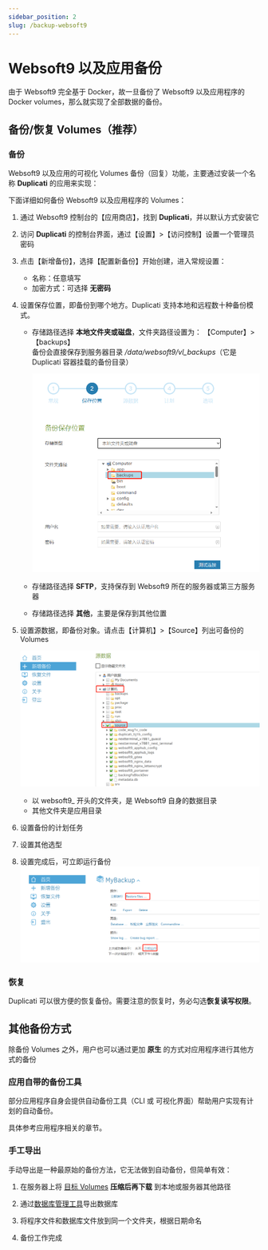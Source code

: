 ```yaml
---
sidebar_position: 2
slug: /backup-websoft9
---
```


# Websoft9 以及应用备份

由于 Websoft9 完全基于 Docker，故一旦备份了 Websoft9 以及应用程序的 Docker volumes，那么就实现了全部数据的备份。  

## 备份/恢复 Volumes（推荐）

### 备份

Websoft9 以及应用的可视化 Volumes 备份（回复）功能，主要通过安装一个名称 **Duplicati** 的应用来实现： 

下面详细如何备份 Websoft9 以及应用程序的 Volumes：

1. 通过 Websoft9 控制台的【应用商店】，找到 **Duplicati**，并以默认方式安装它

2. 访问 **Duplicati** 的控制台界面，通过【设置】>【访问控制】设置一个管理员密码

3. 点击【新增备份】，选择【配置新备份】开始创建，进入常规设置：

   - 名称：任意填写
   - 加密方式：可选择 **无密码**

4. 设置保存位置，即备份到哪个地方。Duplicati 支持本地和远程数十种备份模式。

   - 存储路径选择 **本地文件夹或磁盘**，文件夹路径设置为： 【Computer】>【backups】  
     备份会直接保存到服务器目录 */data/websoft9/vl_backups*（它是 Duplicati 容器挂载的备份目录）  

     ![](./assets/websoft9-duplicati-setlocalsource.png)


   - 存储路径选择 **SFTP**，支持保存到 Websoft9 所在的服务器或第三方服务器

   - 存储路径选择 **其他**，主要是保存到其他位置


5. 设置源数据，即备份对象。请点击【计算机】>【Source】列出可备份的 Volumes

   ![](./assets/websoft9-duplicati-setsource.png)
   
   - 以 websoft9_ 开头的文件夹，是 Websoft9 自身的数据目录
   - 其他文件夹是应用目录


6. 设置备份的计划任务

7. 设置其他选型

8. 设置完成后，可立即运行备份
   ![](./assets/websoft9-duplicati-editbkfile.png)

### 恢复

Duplicati 可以很方便的恢复备份。需要注意的恢复时，务必勾选**恢复读写权限**。

## 其他备份方式

除备份 Volumes 之外，用户也可以通过更加 **原生** 的方式对应用程序进行其他方式的备份

### 应用自带的备份工具

部分应用程序自身会提供自动备份工具（CLI 或 可视化界面）帮助用户实现有计划的自动备份。  

具体参考应用程序相关的章节。 

### 手工导出

手动导出是一种最原始的备份方法，它无法做到自动备份，但简单有效：  

1. 在服务器上将 [目标 Volumes](../admin/parameter) **压缩后再下载** 到本地或服务器其他路径

2. 通过[数据库管理工具](../next/database)导出数据库

3. 将程序文件和数据库文件放到同一个文件夹，根据日期命名

4. 备份工作完成